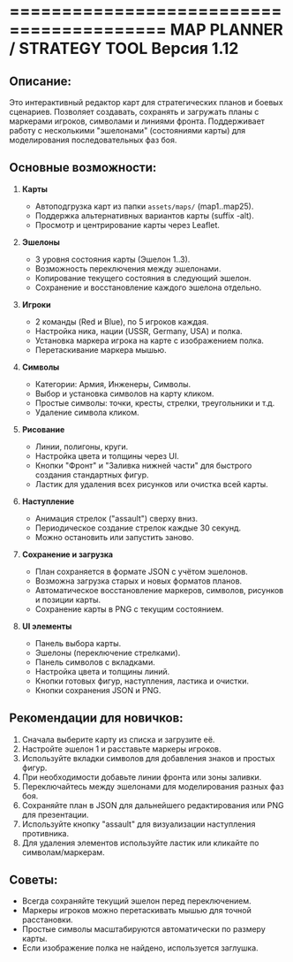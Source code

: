 =========================================
      MAP PLANNER / STRATEGY TOOL
            Версия 1.12
=========================================

Описание:
---------
Это интерактивный редактор карт для стратегических планов и боевых сценариев. Позволяет создавать, сохранять и загружать планы с маркерами игроков, символами и линиями фронта. Поддерживает работу с несколькими "эшелонами" (состояниями карты) для моделирования последовательных фаз боя.

Основные возможности:
--------------------
1. **Карты**
   - Автоподгрузка карт из папки `assets/maps/` (map1..map25).
   - Поддержка альтернативных вариантов карты (suffix -alt).
   - Просмотр и центрирование карты через Leaflet.

2. **Эшелоны**
   - 3 уровня состояния карты (Эшелон 1..3).
   - Возможность переключения между эшелонами.
   - Копирование текущего состояния в следующий эшелон.
   - Сохранение и восстановление каждого эшелона отдельно.

3. **Игроки**
   - 2 команды (Red и Blue), по 5 игроков каждая.
   - Настройка ника, нации (USSR, Germany, USA) и полка.
   - Установка маркера игрока на карте с изображением полка.
   - Перетаскивание маркера мышью.

4. **Символы**
   - Категории: Армия, Инженеры, Символы.
   - Выбор и установка символов на карту кликом.
   - Простые символы: точки, кресты, стрелки, треугольники и т.д.
   - Удаление символа кликом.

5. **Рисование**
   - Линии, полигоны, круги.
   - Настройка цвета и толщины через UI.
   - Кнопки "Фронт" и "Заливка нижней части" для быстрого создания стандартных фигур.
   - Ластик для удаления всех рисунков или очистка всей карты.

6. **Наступление**
   - Анимация стрелок ("assault") сверху вниз.
   - Периодическое создание стрелок каждые 30 секунд.
   - Можно остановить или запустить заново.

7. **Сохранение и загрузка**
   - План сохраняется в формате JSON с учётом эшелонов.
   - Возможна загрузка старых и новых форматов планов.
   - Автоматическое восстановление маркеров, символов, рисунков и позиции карты.
   - Сохранение карты в PNG с текущим состоянием.

8. **UI элементы**
   - Панель выбора карты.
   - Эшелоны (переключение стрелками).
   - Панель символов с вкладками.
   - Настройка цвета и толщины линий.
   - Кнопки готовых фигур, наступления, ластика и очистки.
   - Кнопки сохранения JSON и PNG.

Рекомендации для новичков:
--------------------------
1. Сначала выберите карту из списка и загрузите её.
2. Настройте эшелон 1 и расставьте маркеры игроков.
3. Используйте вкладки символов для добавления знаков и простых фигур.
4. При необходимости добавьте линии фронта или зоны заливки.
5. Переключайтесь между эшелонами для моделирования разных фаз боя.
6. Сохраняйте план в JSON для дальнейшего редактирования или PNG для презентации.
7. Используйте кнопку "assault" для визуализации наступления противника.
8. Для удаления элементов используйте ластик или кликайте по символам/маркерам.

Советы:
-------
- Всегда сохраняйте текущий эшелон перед переключением.
- Маркеры игроков можно перетаскивать мышью для точной расстановки.
- Простые символы масштабируются автоматически по размеру карты.
- Если изображение полка не найдено, используется заглушка.
